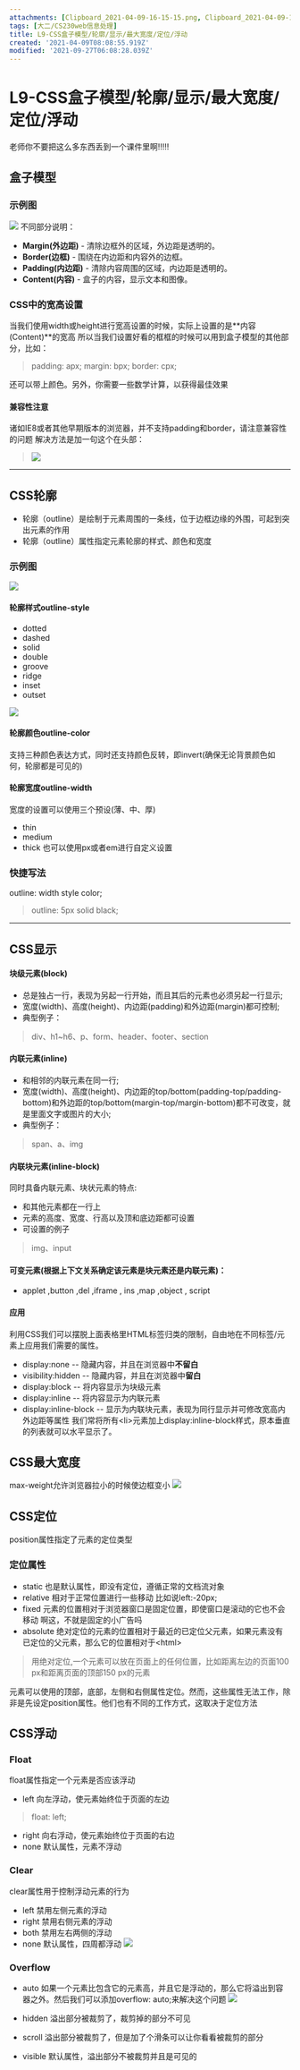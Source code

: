 ```yaml
---
attachments: [Clipboard_2021-04-09-16-15-15.png, Clipboard_2021-04-09-16-28-46.png, Clipboard_2021-04-09-16-28-49.png, Clipboard_2021-04-09-16-31-12.png, Clipboard_2021-04-09-16-53-34.png, Clipboard_2021-04-10-11-35-36.png]
tags: [大二/CS230web信息处理]
title: L9-CSS盒子模型/轮廓/显示/最大宽度/定位/浮动
created: '2021-04-09T08:08:55.919Z'
modified: '2021-09-27T06:08:28.039Z'
---
```


# L9-CSS盒子模型/轮廓/显示/最大宽度/定位/浮动
老师你不要把这么多东西丢到一个课件里啊!!!!!
## 盒子模型
### 示例图

![](@attachment/Clipboard_2021-04-09-16-15-15.png)
不同部分说明：
- **Margin(外边距)** - 清除边框外的区域，外边距是透明的。
- **Border(边框)** - 围绕在内边距和内容外的边框。
- **Padding(内边距)** - 清除内容周围的区域，内边距是透明的。
- **Content(内容)** - 盒子的内容，显示文本和图像。

### CSS中的宽高设置
当我们使用width或height进行宽高设置的时候，实际上设置的是**内容(Content)**的宽高
所以当我们设置好看的框框的时候可以用到盒子模型的其他部分，比如：
> padding: apx;
margin: bpx;
border: cpx;

还可以带上颜色。另外，你需要一些数学计算，以获得最佳效果
#### 兼容性注意
诸如IE8或者其他早期版本的浏览器，并不支持padding和border，请注意兼容性的问题
解决方法是加一句这个在头部：
>![](@attachment/Clipboard_2021-04-09-16-28-49.png)
***
## CSS轮廓
- 轮廓（outline）是绘制于元素周围的一条线，位于边框边缘的外围，可起到突出元素的作用
- 轮廓（outline）属性指定元素轮廓的样式、颜色和宽度
### 示例图

![](@attachment/Clipboard_2021-04-09-16-31-12.png)
#### 轮廓样式outline-style
- dotted
- dashed
- solid
- double
- groove
- ridge
- inset
- outset

![](@attachment/Clipboard_2021-04-09-16-53-34.png)

#### 轮廓颜色outline-color
支持三种颜色表达方式，同时还支持颜色反转，即invert(确保无论背景颜色如何，轮廓都是可见的)

#### 轮廓宽度outline-width
宽度的设置可以使用三个预设(薄、中、厚)
- thin
- medium
- thick
也可以使用px或者em进行自定义设置
### 快捷写法
outline: width style color;
> outline: 5px solid black;

***
## CSS显示
#### 块级元素(block)
- 总是独占一行，表现为另起一行开始，而且其后的元素也必须另起一行显示;
- 宽度(width)、高度(height)、内边距(padding)和外边距(margin)都可控制;
- 典型例子：
> div、h1~h6、p、form、header、footer、section

#### 内联元素(inline)
- 和相邻的内联元素在同一行;
- 宽度(width)、高度(height)、内边距的top/bottom(padding-top/padding-bottom)和外边距的top/bottom(margin-top/margin-bottom)都不可改变，就是里面文字或图片的大小;
- 典型例子：
> span、a、img

#### 内联块元素(inline-block)
同时具备内联元素、块状元素的特点:
- 和其他元素都在一行上
- 元素的高度、宽度、行高以及顶和底边距都可设置
- 可设置的例子
> img、input

#### 可变元素(根据上下文关系确定该元素是块元素还是内联元素)：
- applet ,button ,del ,iframe , ins ,map ,object , script
#### 应用
利用CSS我们可以摆脱上面表格里HTML标签归类的限制，自由地在不同标签/元素上应用我们需要的属性。
- display:none  -- 隐藏内容，并且在浏览器中**不留白**
- visibility:hidden  -- 隐藏内容，并且在浏览器中**留白**
- display:block  -- 将内容显示为块级元素
- display:inline  -- 将内容显示为内联元素
- display:inline-block -- 显示为内联块元素，表现为同行显示并可修改宽高内外边距等属性
我们常将所有\<li\>元素加上display:inline-block样式，原本垂直的列表就可以水平显示了。

## CSS最大宽度
max-weight允许浏览器拉小的时候使边框变小
![](@attachment/Clipboard_2021-04-10-11-35-36.png)

## CSS定位
position属性指定了元素的定位类型
### 定位属性
- static
也是默认属性，即没有定位，遵循正常的文档流对象
- relative
相对于正常位置进行一些移动
比如说left:-20px;
- fixed
元素的位置相对于浏览器窗口是固定位置，即使窗口是滚动的它也不会移动
啊这，不就是固定的小广告吗
- absolute
绝对定位的元素的位置相对于最近的已定位父元素，如果元素没有已定位的父元素，那么它的位置相对于\<html\>
> 用绝对定位,一个元素可以放在页面上的任何位置，比如距离左边的页面100 px和距离页面的顶部150 px的元素

元素可以使用的顶部，底部，左侧和右侧属性定位。然而，这些属性无法工作，除非是先设定position属性。他们也有不同的工作方式，这取决于定位方法

## CSS浮动
### Float
float属性指定一个元素是否应该浮动
- left
向左浮动，使元素始终位于页面的左边
> float: left;

- right
向右浮动，使元素始终位于页面的右边
- none
默认属性，元素不浮动
### Clear
clear属性用于控制浮动元素的行为
- left
禁用左侧元素的浮动
- right
禁用右侧元素的浮动
- both
禁用左右两侧的浮动
- none
默认属性，四周都浮动
![](@attachment/Clipboard_2021-04-10-12-04-57.png)

### Overflow
- auto
如果一个元素比包含它的元素高，并且它是浮动的，那么它将溢出到容器之外。然后我们可以添加overflow: auto;来解决这个问题
![](@attachment/Clipboard_2021-04-10-12-06-22.png)

- hidden
溢出部分被裁剪了，裁剪掉的部分不可见
- scroll
溢出部分被裁剪了，但是加了个滑条可以让你看看被裁剪的部分
- visible
默认属性，溢出部分不被裁剪并且是可见的











